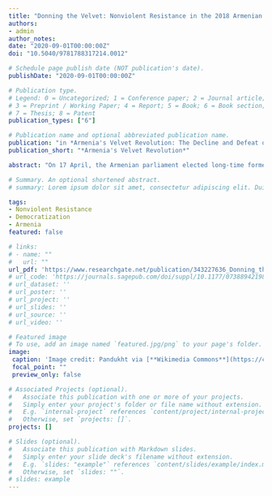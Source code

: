 ```yaml
---
title: "Donning the Velvet: Nonviolent Resistance in the 2018 Armenian Revolution"
authors:
- admin
author_notes:
date: "2020-09-01T00:00:00Z"
doi: "10.5040/9781788317214.0012"

# Schedule page publish date (NOT publication's date).
publishDate: "2020-09-01T00:00:00Z"

# Publication type.
# Legend: 0 = Uncategorized; 1 = Conference paper; 2 = Journal article;
# 3 = Preprint / Working Paper; 4 = Report; 5 = Book; 6 = Book section;
# 7 = Thesis; 8 = Patent
publication_types: ["6"]

# Publication name and optional abbreviated publication name.
publication: "in *Armenia's Velvet Revolution: The Decline and Defeat of Authoritarianism*, edited by Anna Ohanyan and Laurence Broers"
publication_short: "*Armenia's Velvet Revolution*"

abstract: "On 17 April, the Armenian parliament elected long-time former President Serzh Sargsyan as Armenia’s Prime Minister. Protests against his election had been small and sparsely attended. A lack of faith in Sargsyan’s political alternative and remembrance of a violent crackdown on protesters ten years previously when Sargsyan first came into office held the opposition in check. The prime minister seemed well-placed to continue his tight grip on Armenian politics indefinitely. Yet less than a week later Sargsyan was gone. A mere two weeks after that a majority of Sargsyan’s own party members voted opposition leader Nikol Pashinyan, thrust into the office on the wave of a ‘Velvet Revolution,’ into power as his replacement. In this chapter, I draw upon one of the revolution’s most distinctive features – nonviolent resistance as its primary tactical repertoire – to help explain its trajectory and long-term prospects. Nonviolent revolutions are almost always unexpected, even shocking. Even those who end up leading them rarely anticipate their trajectories. Yet by tracing the common threads from Republic Square in Yerevan through the Euromaidan in Kiev to Wenceslas Square in Prague and the fall of the Berlin Wall, a growing literature on nonviolent resistance can give insight into the causes and consequences of these transformative events. What can we learn about Armenia's Velvet Revolution from the growing literature on nonviolent resistance? I examine two topics: the factors that helped the revolution succeed and what we may expect in the future."

# Summary. An optional shortened abstract.
# summary: Lorem ipsum dolor sit amet, consectetur adipiscing elit. Duis posuere tellus ac convallis placerat. Proin tincidunt magna sed ex sollicitudin condimentum.

tags:
- Nonviolent Resistance
- Democratization
- Armenia
featured: false

# links:
# - name: ""
#   url: ""
url_pdf: 'https://www.researchgate.net/publication/343227636_Donning_the_Velvet_Non-violent_resistance_in_the_2018_Armenian_Revolution'
# url_code: 'https://journals.sagepub.com/doi/suppl/10.1177/0738894219855918/suppl_file/replication_files.rar'
# url_dataset: ''
# url_poster: ''
# url_project: ''
# url_slides: ''
# url_source: ''
# url_video: ''

# Featured image
# To use, add an image named `featured.jpg/png` to your page's folder. 
image:
 caption: 'Image credit: Pandukht via [**Wikimedia Commons**](https://commons.wikimedia.org/wiki/File:2018_Armenian_Revolution_08.05.2018_001.jpg)'
 focal_point: ""
 preview_only: false

# Associated Projects (optional).
#   Associate this publication with one or more of your projects.
#   Simply enter your project's folder or file name without extension.
#   E.g. `internal-project` references `content/project/internal-project/index.md`.
#   Otherwise, set `projects: []`.
projects: []

# Slides (optional).
#   Associate this publication with Markdown slides.
#   Simply enter your slide deck's filename without extension.
#   E.g. `slides: "example"` references `content/slides/example/index.md`.
#   Otherwise, set `slides: ""`.
# slides: example
---
```


